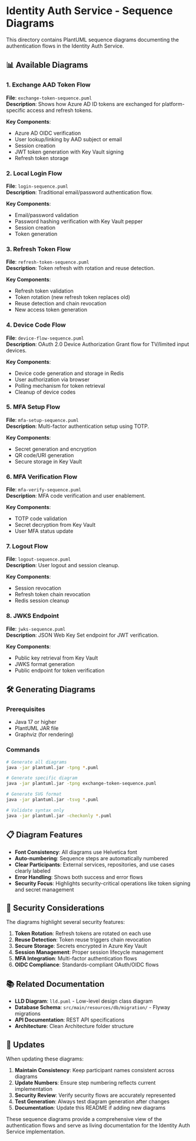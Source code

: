 # Identity Auth Service - Sequence Diagrams

This directory contains PlantUML sequence diagrams documenting the authentication flows in the Identity Auth Service.

## 📊 Available Diagrams

### 1. Exchange AAD Token Flow
**File**: `exchange-token-sequence.puml`  
**Description**: Shows how Azure AD ID tokens are exchanged for platform-specific access and refresh tokens.

**Key Components**:
- Azure AD OIDC verification
- User lookup/linking by AAD subject or email
- Session creation
- JWT token generation with Key Vault signing
- Refresh token storage

### 2. Local Login Flow
**File**: `login-sequence.puml`  
**Description**: Traditional email/password authentication flow.

**Key Components**:
- Email/password validation
- Password hashing verification with Key Vault pepper
- Session creation
- Token generation

### 3. Refresh Token Flow
**File**: `refresh-token-sequence.puml`  
**Description**: Token refresh with rotation and reuse detection.

**Key Components**:
- Refresh token validation
- Token rotation (new refresh token replaces old)
- Reuse detection and chain revocation
- New access token generation

### 4. Device Code Flow
**File**: `device-flow-sequence.puml`  
**Description**: OAuth 2.0 Device Authorization Grant flow for TV/limited input devices.

**Key Components**:
- Device code generation and storage in Redis
- User authorization via browser
- Polling mechanism for token retrieval
- Cleanup of device codes

### 5. MFA Setup Flow
**File**: `mfa-setup-sequence.puml`  
**Description**: Multi-factor authentication setup using TOTP.

**Key Components**:
- Secret generation and encryption
- QR code/URI generation
- Secure storage in Key Vault

### 6. MFA Verification Flow
**File**: `mfa-verify-sequence.puml`  
**Description**: MFA code verification and user enablement.

**Key Components**:
- TOTP code validation
- Secret decryption from Key Vault
- User MFA status update

### 7. Logout Flow
**File**: `logout-sequence.puml`  
**Description**: User logout and session cleanup.

**Key Components**:
- Session revocation
- Refresh token chain revocation
- Redis session cleanup

### 8. JWKS Endpoint
**File**: `jwks-sequence.puml`  
**Description**: JSON Web Key Set endpoint for JWT verification.

**Key Components**:
- Public key retrieval from Key Vault
- JWKS format generation
- Public endpoint for token verification

## 🛠️ Generating Diagrams

### Prerequisites
- Java 17 or higher
- PlantUML JAR file
- Graphviz (for rendering)

### Commands
```bash
# Generate all diagrams
java -jar plantuml.jar -tpng *.puml

# Generate specific diagram
java -jar plantuml.jar -tpng exchange-token-sequence.puml

# Generate SVG format
java -jar plantuml.jar -tsvg *.puml

# Validate syntax only
java -jar plantuml.jar -checkonly *.puml
```

## 📋 Diagram Features

- **Font Consistency**: All diagrams use Helvetica font
- **Auto-numbering**: Sequence steps are automatically numbered
- **Clear Participants**: External services, repositories, and use cases clearly labeled
- **Error Handling**: Shows both success and error flows
- **Security Focus**: Highlights security-critical operations like token signing and secret management

## 🔐 Security Considerations

The diagrams highlight several security features:

1. **Token Rotation**: Refresh tokens are rotated on each use
2. **Reuse Detection**: Token reuse triggers chain revocation
3. **Secure Storage**: Secrets encrypted in Azure Key Vault
4. **Session Management**: Proper session lifecycle management
5. **MFA Integration**: Multi-factor authentication flows
6. **OIDC Compliance**: Standards-compliant OAuth/OIDC flows

## 📚 Related Documentation

- **LLD Diagram**: `lld.puml` - Low-level design class diagram
- **Database Schema**: `src/main/resources/db/migration/` - Flyway migrations
- **API Documentation**: REST API specifications
- **Architecture**: Clean Architecture folder structure

## 🔄 Updates

When updating these diagrams:

1. **Maintain Consistency**: Keep participant names consistent across diagrams
2. **Update Numbers**: Ensure step numbering reflects current implementation
3. **Security Review**: Verify security flows are accurately represented
4. **Test Generation**: Always test diagram generation after changes
5. **Documentation**: Update this README if adding new diagrams

These sequence diagrams provide a comprehensive view of the authentication flows and serve as living documentation for the Identity Auth Service implementation.
